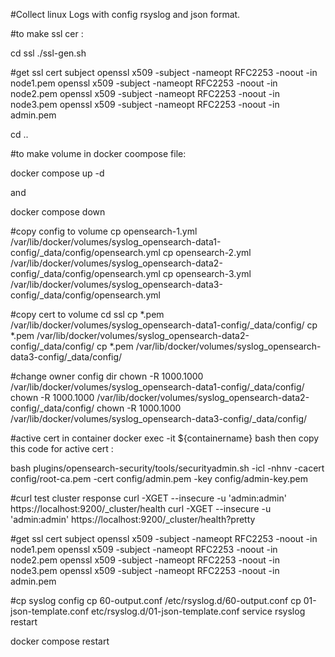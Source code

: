
#Collect linux Logs with config rsyslog and json format.

#to make ssl cer :

cd ssl
./ssl-gen.sh

#get ssl cert subject 
openssl x509 -subject -nameopt RFC2253 -noout -in node1.pem
openssl x509 -subject -nameopt RFC2253 -noout -in node2.pem
openssl x509 -subject -nameopt RFC2253 -noout -in node3.pem
openssl x509 -subject -nameopt RFC2253 -noout -in admin.pem

cd ..

#to make volume in docker coompose file:

docker compose up -d

and 

docker compose down




#copy config to volume
cp opensearch-1.yml /var/lib/docker/volumes/syslog_opensearch-data1-config/_data/config/opensearch.yml 
cp opensearch-2.yml /var/lib/docker/volumes/syslog_opensearch-data2-config/_data/config/opensearch.yml 
cp opensearch-3.yml /var/lib/docker/volumes/syslog_opensearch-data3-config/_data/config/opensearch.yml

#copy cert to volume
cd ssl
cp *.pem /var/lib/docker/volumes/syslog_opensearch-data1-config/_data/config/
cp *.pem /var/lib/docker/volumes/syslog_opensearch-data2-config/_data/config/
cp *.pem /var/lib/docker/volumes/syslog_opensearch-data3-config/_data/config/



#change owner  config dir
chown -R 1000.1000 /var/lib/docker/volumes/syslog_opensearch-data1-config/_data/config/
chown -R 1000.1000 /var/lib/docker/volumes/syslog_opensearch-data2-config/_data/config/
chown -R 1000.1000 /var/lib/docker/volumes/syslog_opensearch-data3-config/_data/config/


#active cert in container
docker exec -it ${containername} bash
then copy this code for active cert :

bash plugins/opensearch-security/tools/securityadmin.sh 
-icl -nhnv -cacert config/root-ca.pem -cert config/admin.pem -key config/admin-key.pem

#curl test cluster response
curl -XGET --insecure -u 'admin:admin' https://localhost:9200/_cluster/health
curl -XGET --insecure -u 'admin:admin' https://localhost:9200/_cluster/health?pretty


#get ssl cert subject 
openssl x509 -subject -nameopt RFC2253 -noout -in node1.pem
openssl x509 -subject -nameopt RFC2253 -noout -in node2.pem
openssl x509 -subject -nameopt RFC2253 -noout -in node3.pem
openssl x509 -subject -nameopt RFC2253 -noout -in admin.pem



#cp syslog config
cp 60-output.conf /etc/rsyslog.d/60-output.conf 
cp 01-json-template.conf etc/rsyslog.d/01-json-template.conf
service rsyslog restart


docker compose restart
